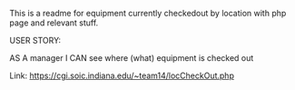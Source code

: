 This is a readme for equipment currently checkedout by location with php page and relevant stuff.

USER STORY:

AS A manager
I CAN see where (what) equipment is checked out

Link:
https://cgi.soic.indiana.edu/~team14/locCheckOut.php
